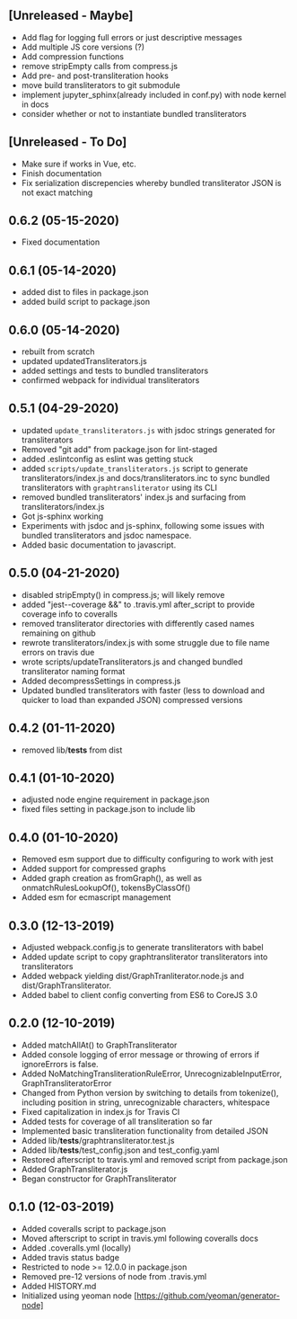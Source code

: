 [Unreleased - Maybe]
--------------------


* Add flag for logging full errors or just descriptive messages
* Add multiple JS core versions (?)
* Add compression functions
* remove stripEmpty calls from compress.js
* Add pre- and post-transliteration hooks
* move build transliterators to git submodule
* implement jupyter_sphinx(already included in conf.py) with node kernel in docs
* consider whether or not to instantiate bundled transliterators

[Unreleased - To Do]
--------------------

* Make sure if works in Vue, etc.
* Finish documentation
* Fix serialization discrepencies whereby bundled transliterator JSON is not exact matching

0.6.2 (05-15-2020)
------------------
* Fixed documentation

0.6.1 (05-14-2020)
------------------
* added dist to files in package.json
* added build script to package.json

0.6.0 (05-14-2020)
------------------
* rebuilt from scratch
* updated updatedTransliterators.js
* added settings and tests to bundled transliterators
* confirmed webpack for individual transliterators

0.5.1 (04-29-2020)
------------------

* updated `update_transliterators.js` with jsdoc strings
  generated for transliterators
* Removed "git add" from package.json for lint-staged
* added .eslintconfig as eslint was getting stuck
* added `scripts/update_transliterators.js` script to generate transliterators/index.js and docs/transliterators.inc to sync bundled transliterators with `graphtransliterator` using its CLI
* removed bundled transliterators' index.js and surfacing from transliterators/index.js
* Got js-sphinx working
* Experiments with jsdoc and js-sphinx, following some issues with bundled transliterators
  and jsdoc namespace.
* Added basic documentation to javascript.

0.5.0 (04-21-2020)
------------------

* disabled stripEmpty() in compress.js; will likely remove
* added "jest--coverage &&" to .travis.yml after_script to provide coverage info to coveralls
* removed transliterator directories with differently cased names remaining on github
* rewrote transliterators/index.js with some struggle due to file name errors on travis due
* wrote scripts/updateTransliterators.js and changed bundled transliterator naming format
* Added decompressSettings in compress.js
* Updated bundled transliterators with faster (less to download and quicker to load than expanded JSON) compressed versions

0.4.2 (01-11-2020)
------------------

* removed lib/__tests__ from dist

0.4.1 (01-10-2020)
------------------

* adjusted node engine requirement in package.json
* fixed files setting in package.json to include lib

0.4.0 (01-10-2020)
------------------

* Removed esm support due to difficulty configuring to work with jest
* Added support for compressed graphs
* Added graph creation as fromGraph(), as well as onmatchRulesLookupOf(), tokensByClassOf()
* Added esm for ecmascript management

0.3.0 (12-13-2019)
------------------

* Adjusted webpack.config.js to generate transliterators with babel
* Added update script to copy graphtransliterator transliterators into transliterators
* Added webpack yielding dist/GraphTranliterator.node.js and
  dist/GraphTransliterator.
* Added babel to client config converting from ES6 to CoreJS 3.0

0.2.0 (12-10-2019)
------------------

* Added matchAllAt() to GraphTransliterator
* Added console logging of error message or throwing of errors if
  ignoreErrors is false. 
* Added NoMatchingTransliterationRuleError, UnrecognizableInputError,
  GraphTransliteratorError
* Changed from Python version by switching to details from tokenize(),
  including position in string, unrecognizable characters, whitespace
* Fixed capitalization in index.js for Travis CI
* Added tests for coverage of all transliteration so far
* Implemented basic transliteration functionality from detailed JSON
* Added lib/__tests__/graphtransliterator.test.js
* Added lib/__tests__/test_config.json and test_config.yaml
* Restored afterscript to travis.yml and removed script from package.json
* Added GraphTransliterator.js
* Began constructor for GraphTransliterator

0.1.0 (12-03-2019)
------------------

* Added coveralls script to package.json
* Moved afterscript to script in travis.yml following coveralls docs
* Added .coveralls.yml (locally)
* Added travis status badge
* Restricted to node >= 12.0.0 in package.json
* Removed pre-12 versions of node from .travis.yml
* Added HISTORY.md
* Initialized using yeoman node [https://github.com/yeoman/generator-node]
